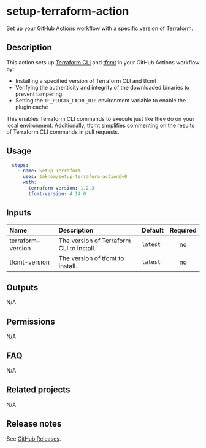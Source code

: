 # setup-terraform-action

Set up your GitHub Actions workflow with a specific version of Terraform.

<!-- actdocs start -->

## Description

This action sets up [Terraform CLI](https://www.terraform.io/) and
[tfcmt](https://github.com/suzuki-shunsuke/tfcmt) in your GitHub Actions workflow by:

- Installing a specified version of Terraform CLI and tfcmt
- Verifying the authenticity and integrity of the downloaded binaries to prevent tampering
- Setting the `TF_PLUGIN_CACHE_DIR` environment variable to enable the plugin cache

This enables Terraform CLI commands to execute just like they do on your local environment.
Additionally, tfcmt simplifies commenting on the results of Terraform CLI commands in pull requests.

## Usage

```yaml
  steps:
    - name: Setup Terraform
      uses: tmknom/setup-terraform-action@v0
      with:
        terraform-version: 1.2.3
        tfcmt-version: 4.14.0
```

## Inputs

| Name | Description | Default | Required |
| :--- | :---------- | :------ | :------: |
| terraform-version | The version of Terraform CLI to install. | `latest` | no |
| tfcmt-version | The version of tfcmt to install. | `latest` | no |

## Outputs

N/A

<!-- actdocs end -->

## Permissions

N/A

## FAQ

N/A

## Related projects

N/A

## Release notes

See [GitHub Releases][releases].

[releases]: https://github.com/tmknom/setup-terraform-action/releases
